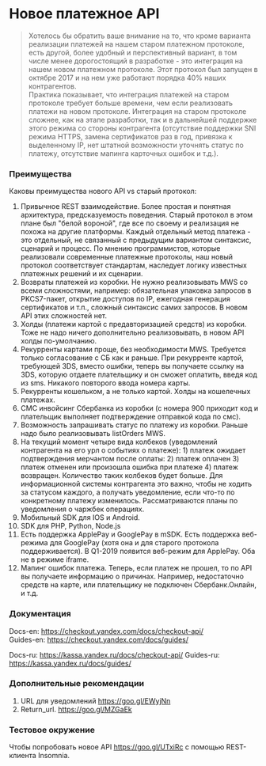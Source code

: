 Новое платежное API
===================

> Хотелось бы обратить ваше внимание на то, что кроме варианта реализации  платежей на нашем старом платежном протоколе, есть другой, более удобный и перспективный вариант, в том числе менее дорогостоящий в разработке - это интеграция на нашем новом платежном протоколе. Этот протокол был запущен в октябре 2017 и на нем уже работают порядка 40% наших контрагентов.  
Практика показывает, что интеграция  платежей на старом протоколе требует больше времени, чем если реализовать платежи на новом протоколе. Интеграция на старом протоколе сложнее, как на этапе разработки, так и в дальнейшей поддержке этого режима со стороны контрагента (отсутствие поддержки SNI режима HTTPS, замена сертификатов раз в год, привязка к выделенному IP, нет штатной возможности уточнять статус по платежу, отсутствие мапинга карточных ошибок и т.д.).

### Преимущества

Каковы преимущества нового API vs старый протокол:

1. Привычное REST взаимодействие. Более простая и понятная архитектура, предсказуемость поведения. Старый протокол в этом плане был "белой вороной", где все по своему и реализация не похожа на другие платформы. Каждый отдельный метод платежа - это отдельный, не связанный с предыдущим вариантом синтаксис, сценарий и процесс. По мнению программистов, которые реализовали современные платежные протоколы, наш новый протокол соответствует стандартам, наследует логику известных платежных решений и их сценарии.
2. Возвраты платежей из коробки. Не нужно реализовывать MWS со всеми сложностями, например: обязательная упаковка запросов в PKCS7-пакет, открытие доступов по IP, ежегодная генерация сертификатов и т.п., сложный синтаксис самих запросов. В новом API этих сложностей нет.
3. Холды (платежи картой с предавторизацией средств) из коробки. Тоже не надо ничего дополнительно реализовывать, в новом API холды по-умолчанию.
4. Рекурренты картами проще, без необходимости MWS. Требуется только согласование с СБ как и раньше. При рекурренте картой, требующей 3DS, вместо ошибки, теперь вы получаете ссылку на 3DS, которую отдаете плательщику и он сможет оплатить, введя код из sms. Никакого повторого ввода номера карты.
5. Рекурренты кошельком, а не только картой. Холды на кошелечных платежах.
6. СМС инвойсинг Сбербанка из коробки (с номера 900 приходит код и плательщик выполняет подтверждение отправкой кода по смс). 
7. Возможность запрашивать статус по платежу из коробки. Раньше надо было реализовывать listOrders MWS.
8. На текущий момент четыре вида колбеков (уведомлений контрагента на его урл о событиях о платеже): 1) платеж ожидает подтверждения мерчантом после оплаты: 2) платеж оплачен 3) платеж отменен или произошла ошибка при платеже 4) платеж возвращен. Количество таких колбеков будет больше. Для информационной системы контрагента это важно, чтобы не ходить за статусом каждого, а получать уведомление, если что-то по конкретному платежу изменилось. Рассматриваются планы по уведомления о чаржбек операциях.
9. Мобильный SDK для IOS и Android.
10. SDK для PHP, Python, Node.js
11. Есть поддержка ApplePay и GooglePay в mSDK. Есть поддержка веб-режима для GooglePay (хотя она и для старого протокола поддерживается). В Q1-2019 появится веб-режим для ApplePay. Оба не в режиме iframe.
12. Мапинг ошибок платежа. Теперь, если платеж не прошел, то по API вы получаете информацию о причинах. Например, недостаточно средств на карте, или плательщику не подключен Сбербанк.Онлайн, и т.д.

### Документация

Docs-en:  https://checkout.yandex.com/docs/checkout-api/   
Guides-en: https://checkout.yandex.com/docs/guides/

Docs-ru: https://kassa.yandex.ru/docs/checkout-api/
Guides-ru: https://kassa.yandex.ru/docs/guides/

### Дополнительные рекомендации

1. URL для уведомлений https://goo.gl/EWyjNn
2. Return_url. https://goo.gl/MZGaEk

### Тестовое окружение

Чтобы попробовать новое API https://goo.gl/UTxiRc с помощью REST-клиента Insomnia.
